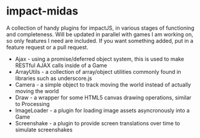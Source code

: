 impact-midas
============

A collection of handy plugins for impactJS, in various stages of functioning and completeness. Will be updated in parallel with games I am working on, so only features I need are included. If you want something added, put in a feature request or a pull request. 

* Ajax - using a promise/deferred object system, this is used to make RESTful AJAX calls inside of a Game
* ArrayUtils - a collection of array/object utilities commonly found in libraries such as underscore.js
* Camera - a simple object to track moving the world instead of actually moving the world
* Draw - a wrapper for some HTML5 canvas drawing operations, similar to Processing
* ImageLoader - a plugin for loading image assets asyncronously into a Game
* Screenshake - a plugin to provide screen translations over time to simulate screenshakes

